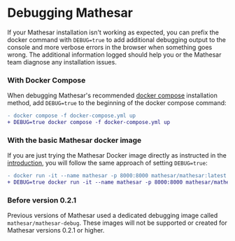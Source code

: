 # Debugging Mathesar

If your Mathesar installation isn't working as expected, you can prefix the docker command with `DEBUG=true` to add additional debugging output to the console and more verbose errors in the browser when something goes wrong. The additional information logged should help you or the Mathesar team diagnose any installation issues.

### With Docker Compose

When debugging Mathesar's recommended [docker compose](../administration/install-via-docker-compose.md) installation method, add `DEBUG=true` to the beginning of the docker compose command:

```diff
- docker compose -f docker-compose.yml up
+ DEBUG=true docker compose -f docker-compose.yml up
```

### With the basic Mathesar docker image

If you are just trying the Mathesar Docker image directly as instructed in the [introduction](../index.md#try-locally), you will follow the same approach of setting `DEBUG=true`:

```diff
- docker run -it --name mathesar -p 8000:8000 mathesar/mathesar:latest
+ DEBUG=true docker run -it --name mathesar -p 8000:8000 mathesar/mathesar:latest
```

### Before version 0.2.1

Previous versions of Mathesar used a dedicated debugging image called `mathesar/mathesar-debug`. These images will not be supported or created for Mathesar versions 0.2.1 or higher.
